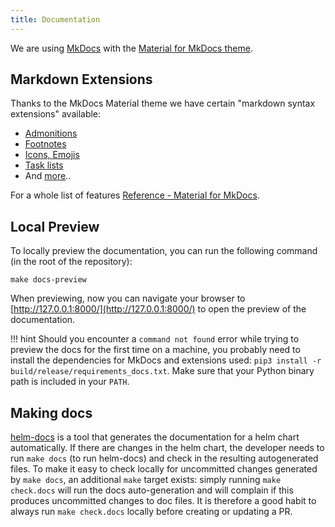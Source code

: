 ```yaml
---
title: Documentation
---
```


We are using [MkDocs](https://www.mkdocs.org/) with the [Material for MkDocs theme](https://squidfunk.github.io/mkdocs-material/).

## Markdown Extensions

Thanks to the MkDocs Material theme we have certain "markdown syntax extensions" available:

* [Admonitions](https://squidfunk.github.io/mkdocs-material/reference/admonitions/)
* [Footnotes](https://squidfunk.github.io/mkdocs-material/reference/footnotes/)
* [Icons, Emojis](https://squidfunk.github.io/mkdocs-material/reference/icons-emojis/)
* [Task lists](https://squidfunk.github.io/mkdocs-material/reference/lists/#using-definition-lists)
* And [more](https://squidfunk.github.io/mkdocs-material/reference/)..

For a whole list of features [Reference - Material for MkDocs](https://squidfunk.github.io/mkdocs-material/reference/).

## Local Preview

To locally preview the documentation, you can run the following command (in the root of the repository):

```console
make docs-preview
```

When previewing, now you can navigate your browser to [http://127.0.0.1:8000/](http://127.0.0.1:8000/) to open the preview of the documentation.

!!! hint
    Should you encounter a `command not found` error while trying to preview the docs for the first
    time on a machine, you probably need to install the dependencies for MkDocs and extensions used:
    `pip3 install -r build/release/requirements_docs.txt`. Make sure that your Python binary path is
    included in your `PATH`.

## Making docs

[helm-docs](https://github.com/norwoodj/helm-docs) is a tool that generates the documentation for a helm chart automatically. If there are changes in the helm chart, the developer needs to run `make docs` (to run helm-docs) and check in the resulting autogenerated files.
To make it easy to check locally for uncommitted changes generated by `make docs`, an additional `make` target exists: simply running `make check.docs` will run the docs auto-generation and will complain if this produces uncommitted changes to doc files. It is therefore a good habit to always run `make check.docs` locally before creating or updating a PR.
